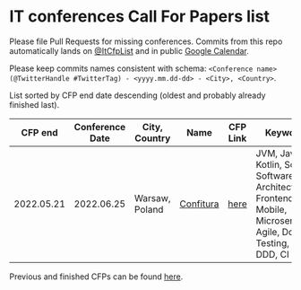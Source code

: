 # IT conferences Call For Papers list

Please file Pull Requests for missing conferences. Commits from this repo automatically lands on [@ItCfpList](https://twitter.com/ItCfpList) and in public [Google Calendar](https://calendar.google.com/calendar?cid=c29mdHdhcmVtaWxsLnBsX3Y4azM0anZoc25jdm5mNjdhdmFyajI4Z3Q4QGdyb3VwLmNhbGVuZGFyLmdvb2dsZS5jb20).

Please keep commits names consistent with schema: `<Conference name> (@TwitterHandle #TwitterTag) - <yyyy.mm.dd-dd> - <City>, <Country>`.

List sorted by CFP end date descending (oldest and probably already finished last).

| CFP end | Conference Date | City, Country | Name | CFP Link | Keywords |
|---------|-----------------|---------------|------|----------|----------|
| 2022.05.21 | 2022.06.25 | Warsaw, Poland | [Confitura](https://confitura.pl/) | [here](https://2022.confitura.pl/c4p) | JVM, Java, Kotlin, Scala, Software Architecture, Frontend, Mobile, Microservices, Agile, Docker, Testing, TDD, DDD, CI |

Previous and finished CFPs can be found [here](FINISHED.md).
